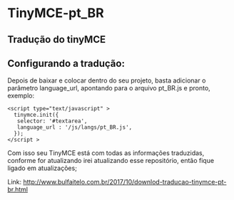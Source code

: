 # TinyMCE-pt_BR

**Tradução do tinyMCE**
-----------------------



Configurando a tradução:
------------------------

Depois de baixar e colocar dentro do seu projeto, basta adicionar o parâmetro language_url, apontando para o arquivo pt_BR.js e pronto, exemplo:

    <script type="text/javascript" >
      tinymce.init({
       selector: '#textarea',
       language_url : '/js/langs/pt_BR.js',
      });
    </script >


Com isso seu TinyMCE está com todas as informações traduzidas, conforme for atualizando irei atualizando esse repositório, então fique ligado em atualizações;

Link:
http://www.bulfaitelo.com.br/2017/10/downlod-traducao-tinymce-pt-br.html